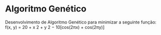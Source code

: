 # Algoritmo Genético
Desenvolvimento de Algoritmo Genético para minimizar a seguinte função: f(x, y) = 20 + x 2 + y 2 − 10[cos(2πx) + cos(2πy)] 


